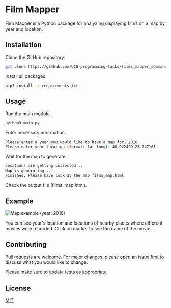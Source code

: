 # Film Mapper

Film Mapper is a Python package for analyzing displaying films on a map by year and location.

## Installation

Clone the GitHub repository.

```bash
git clone https://github.com/UCU-programming-tasks/films_mapper_command_line_project.git
```

Install all packages.

```bash
pip3 install -r requirements.txt
```

## Usage

Run the main module.

```bash
python3 main.py
```

Enter necessary information.

```bash
Please enter a year you would like to have a map for: 2016
Please enter your location (format: lat long): 48.922499 25.747161
```

Wait for the map to generate.

```bash
Locations are getting collected...
Map is generating...
Finished. Please have look at the map films_map.html
```

Check the output file (films_map.html).

## Example

![Map example (year: 2016)](example.jpg)

You can see your's location and locations of nearby places where different movies were recorded.
Click on marker to see the name of the movie.

## Contributing

Pull requests are welcome. For major changes, please open an issue first to discuss what you would like to change.

Please make sure to update tests as appropriate.

## License

[MIT](https://choosealicense.com/licenses/mit/)
